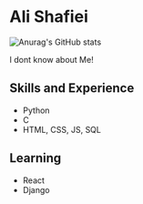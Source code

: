 # Ali Shafiei

![Anurag's GitHub stats](https://github-readme-stats.vercel.app/api?username=969ali969&theme=radical)

I dont know about Me!

## Skills and Experience
* Python
* C 
* HTML, CSS, JS, SQL

## Learning 
* React 
* Django


